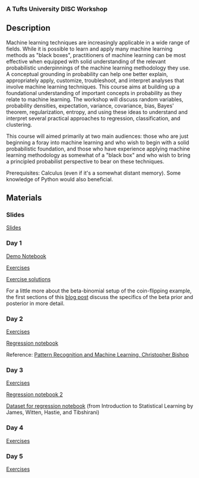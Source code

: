 ### A Tufts University DISC Workshop

## Description

Machine learning techniques are increasingly applicable in a wide range of fields. While it is possible to learn and apply many machine learning methods as "black boxes", practitioners of machine learning can be most effective when equipped with solid understanding of the relevant probabilistic underpinnings of the machine learning methodology they use. A conceptual grounding in probability can help one better explain, appropriately apply, customize, troubleshoot, and interpret analyses that involve machine learning techniques. This course aims at building up a foundational understanding of important concepts in probability as they relate to machine learning. The workshop will discuss random variables, probability densities, expectation, variance, covariance, bias, Bayes' theorem, regularization, entropy, and using these ideas to understand and interpret several practical approaches to regression, classification, and clustering.

This course will aimed primarily at two main audiences: those who are just beginning a foray into machine learning and who wish to begin with a solid probabilistic foundation, and those who have experience applying machine learning methodology as somewhat of a "black box" and who wish to bring a principled probabilist perspective to bear on these techniques.


Prerequisites: Calculus (even if it's a somewhat distant memory). Some knowledge of Python would also beneficial.


## Materials

### Slides

[Slides](probability_for_machine_learning_slides.pdf)

### Day 1

[Demo Notebook](https://colab.research.google.com/drive/1QW3G_hYhV6oiEso8UIWtl3-CtWPPmtLl?usp=sharing)

[Exercises](https://colab.research.google.com/drive/19p6Oyd11sl-rIzeki9eKMbypB2Zxnj5L?usp=sharing)	

[Exercise solutions](https://colab.research.google.com/drive/1yRWyYEUSufUxyRavJ2zUJvaxxCPUHcRr?usp=sharing)

For a little more about the beta-binomial setup of the coin-flipping example, the first sections of this [blog post](https://karinknudson.com/dirichletprocesses.html) discuss the specifics of the beta prior and posterior in more detail.

### Day 2

[Exercises](https://colab.research.google.com/drive/18OawSMRYwPlUFrJKduX1kjtoJWwSKXAB?usp=sharing)	

[Regression notebook](https://colab.research.google.com/drive/1QXWgX7VjX5-fJvNSwqeHN-PetEl8eTdF?usp=sharing)

Reference: [Pattern Recognition and Machine Learning, Christopher Bishop](https://www.microsoft.com/en-us/research/uploads/prod/2006/01/Bishop-Pattern-Recognition-and-Machine-Learning-2006.pdf)

### Day 3

[Exercises](https://colab.research.google.com/drive/1HFjdvjSDZ1EFcF6aY4AkfpVPbqRne-oP?usp=sharing)

[Regression notebook 2](https://colab.research.google.com/drive/1VQyRKw2SNv2_ii3ciaOx7aiyWZOcvmLH?usp=sharing)

[Dataset for regression notebook](Hitters.csv) (from Introduction to Statistical Learning by James, Witten, Hastie, and Tibshirani)

### Day 4

[Exercises](https://colab.research.google.com/drive/1dIbZXBXBWg910HhKpxNyPZljjFF0OZfM?usp=sharing)

### Day 5

[Exercises](https://colab.research.google.com/drive/1Kkdd41Ev6tezHq1OZWtJYVcglRG3lrkd#scrollTo=Qe2pXFn824TA)

